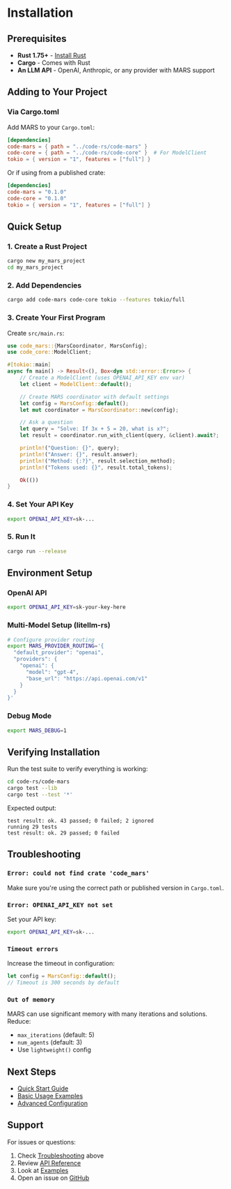 # Installation

## Prerequisites

- **Rust 1.75+** - [Install Rust](https://rustup.rs/)
- **Cargo** - Comes with Rust
- **An LLM API** - OpenAI, Anthropic, or any provider with MARS support

## Adding to Your Project

### Via Cargo.toml

Add MARS to your `Cargo.toml`:

```toml
[dependencies]
code-mars = { path = "../code-rs/code-mars" }
code-core = { path = "../code-rs/code-core" }  # For ModelClient
tokio = { version = "1", features = ["full"] }
```

Or if using from a published crate:

```toml
[dependencies]
code-mars = "0.1.0"
code-core = "0.1.0"
tokio = { version = "1", features = ["full"] }
```

## Quick Setup

### 1. Create a Rust Project

```bash
cargo new my_mars_project
cd my_mars_project
```

### 2. Add Dependencies

```bash
cargo add code-mars code-core tokio --features tokio/full
```

### 3. Create Your First Program

Create `src/main.rs`:

```rust
use code_mars::{MarsCoordinator, MarsConfig};
use code_core::ModelClient;

#[tokio::main]
async fn main() -> Result<(), Box<dyn std::error::Error>> {
    // Create a ModelClient (uses OPENAI_API_KEY env var)
    let client = ModelClient::default();

    // Create MARS coordinator with default settings
    let config = MarsConfig::default();
    let mut coordinator = MarsCoordinator::new(config);

    // Ask a question
    let query = "Solve: If 3x + 5 = 20, what is x?";
    let result = coordinator.run_with_client(query, &client).await?;

    println!("Question: {}", query);
    println!("Answer: {}", result.answer);
    println!("Method: {:?}", result.selection_method);
    println!("Tokens used: {}", result.total_tokens);

    Ok(())
}
```

### 4. Set Your API Key

```bash
export OPENAI_API_KEY=sk-...
```

### 5. Run It

```bash
cargo run --release
```

## Environment Setup

### OpenAI API

```bash
export OPENAI_API_KEY=sk-your-key-here
```

### Multi-Model Setup (litellm-rs)

```bash
# Configure provider routing
export MARS_PROVIDER_ROUTING='{
  "default_provider": "openai",
  "providers": {
    "openai": {
      "model": "gpt-4",
      "base_url": "https://api.openai.com/v1"
    }
  }
}'
```

### Debug Mode

```bash
export MARS_DEBUG=1
```

## Verifying Installation

Run the test suite to verify everything is working:

```bash
cd code-rs/code-mars
cargo test --lib
cargo test --test '*'
```

Expected output:
```
test result: ok. 43 passed; 0 failed; 2 ignored
running 29 tests
test result: ok. 29 passed; 0 failed
```

## Troubleshooting

### `Error: could not find crate 'code_mars'`

Make sure you're using the correct path or published version in `Cargo.toml`.

### `Error: OPENAI_API_KEY not set`

Set your API key:
```bash
export OPENAI_API_KEY=sk-...
```

### `Timeout errors`

Increase the timeout in configuration:
```rust
let config = MarsConfig::default();
// Timeout is 300 seconds by default
```

### `Out of memory`

MARS can use significant memory with many iterations and solutions. Reduce:
- `max_iterations` (default: 5)
- `num_agents` (default: 3)
- Use `lightweight()` config

## Next Steps

- [Quick Start Guide](quick-start.md)
- [Basic Usage Examples](../usage/basic.md)
- [Advanced Configuration](../configuration/advanced.md)

## Support

For issues or questions:
1. Check [Troubleshooting](#troubleshooting) above
2. Review [API Reference](../api/types.md)
3. Look at [Examples](../usage/basic.md)
4. Open an issue on [GitHub](https://github.com/GeorgePearse/code/issues)
